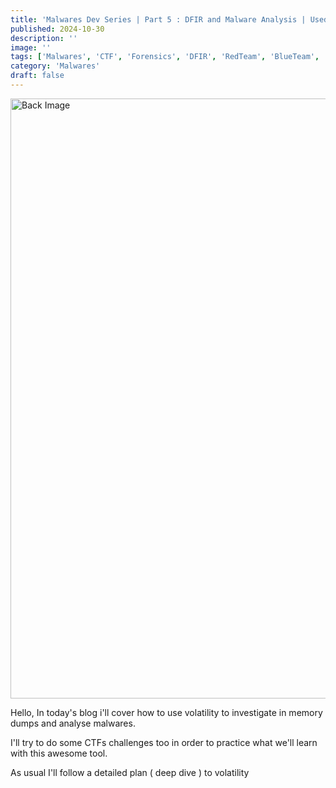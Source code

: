 ```yaml
---
title: 'Malwares Dev Series | Part 5 : DFIR and Malware Analysis | Used to work with volatility'
published: 2024-10-30
description: ''
image: ''
tags: ['Malwares', 'CTF', 'Forensics', 'DFIR', 'RedTeam', 'BlueTeam', 'APT', 'Threat Hunting', 'MemoryForensics']
category: 'Malwares'
draft: false 
---
```


<img src="/favicon/tlsinj1.gif" alt="Back Image" style="width: 100vw;  object-fit: cover;">
    
Hello, In today's blog i'll cover how to use volatility to investigate in memory dumps and analyse malwares.

I'll try to do some CTFs challenges too in order to practice what we'll learn with this awesome tool.

As usual I'll follow a detailed plan ( deep dive ) to volatility 